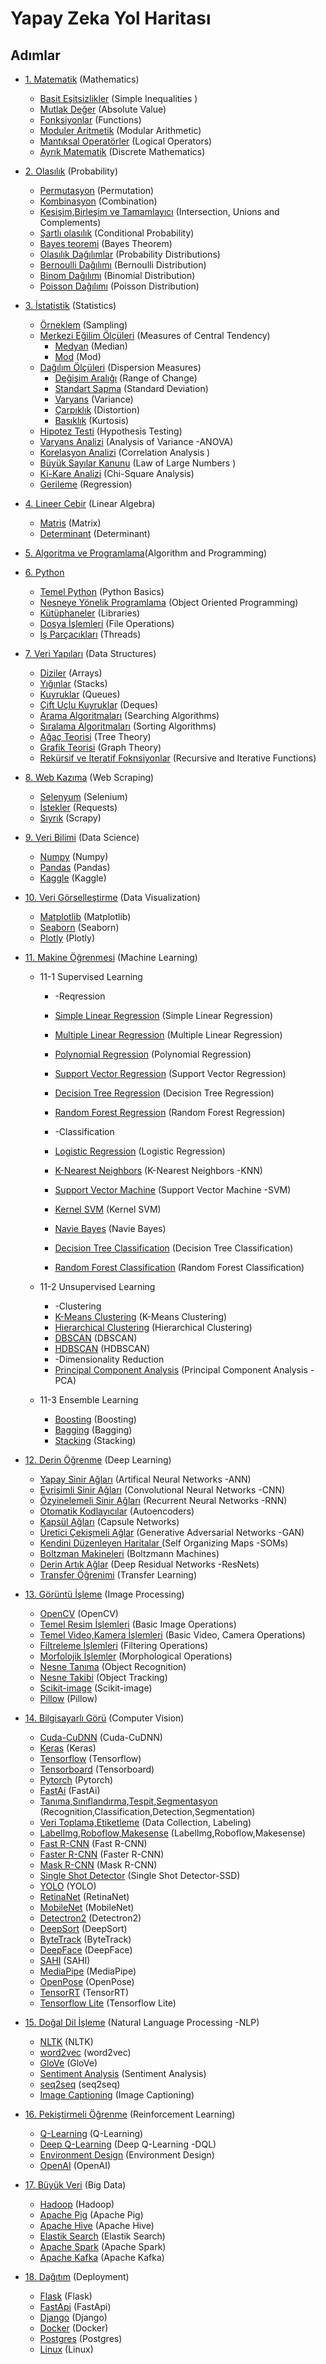 # Yapay Zeka Yol Haritası

## Adımlar

 * [1. Matematik](https://github.com/hsynrtn/yapay-zeka-yol-haritasi/blob/main/matematik.md) (Mathematics)  
     * [Basit Eşitsizlikler](https://github.com/hsynrtn/yapay-zeka-yol-haritasi/blob/main/matematik.md) (Simple Inequalities )
     * [Mutlak Değer](https://github.com/hsynrtn/yapay-zeka-yol-haritasi/blob/main/matematik.md) (Absolute Value)
     * [Fonksiyonlar](https://github.com/hsynrtn/yapay-zeka-yol-haritasi/blob/main/matematik.md) (Functions)
     * [Moduler Aritmetik](https://github.com/hsynrtn/yapay-zeka-yol-haritasi/blob/main/matematik.md) (Modular Arithmetic)
     * [Mantıksal Operatörler](https://github.com/hsynrtn/yapay-zeka-yol-haritasi/blob/main/matematik.md) (Logical Operators)
     * [Ayrık Matematik](https://github.com/hsynrtn/yapay-zeka-yol-haritasi/blob/main/matematik.md) (Discrete Mathematics)
 * [2. Olasılık](https://github.com/hsynrtn/yapay-zeka-yol-haritasi/blob/main/olasılık.md) (Probability)
     * [Permutasyon](https://github.com/hsynrtn/yapay-zeka-yol-haritasi/blob/main/matematik.md) (Permutation)
     * [Kombinasyon](https://github.com/hsynrtn/yapay-zeka-yol-haritasi/blob/main/matematik.md) (Combination)   
     * [Kesişim,Birleşim ve Tamamlayıcı](https://github.com/hsynrtn/yapay-zeka-yol-haritasi/blob/main/matematik.md) (Intersection, Unions and Complements)
     * [Şartlı olasılık](https://github.com/hsynrtn/yapay-zeka-yol-haritasi/blob/main/matematik.md) (Conditional Probability)
     * [Bayes teoremi](https://github.com/hsynrtn/yapay-zeka-yol-haritasi/blob/main/matematik.md) (Bayes Theorem)
     * [Olasılık Dağılımlar](https://github.com/hsynrtn/yapay-zeka-yol-haritasi/blob/main/matematik.md) (Probability Distributions)
     * [Bernoulli Dağılımı](https://github.com/hsynrtn/yapay-zeka-yol-haritasi/blob/main/matematik.md) (Bernoulli Distribution)
     * [Binom Dağılımı](https://github.com/hsynrtn/yapay-zeka-yol-haritasi/blob/main/matematik.md) (Binomial Distribution)
     * [Poisson Dağılımı](https://github.com/hsynrtn/yapay-zeka-yol-haritasi/blob/main/matematik.md) (Poisson Distribution)
 * [3. İstatistik](https://github.com/hsynrtn/yapay-zeka-yol-haritasi/blob/main/istatistik.md) (Statistics)
    * [Örneklem](https://github.com/hsynrtn/yapay-zeka-yol-haritasi/blob/main/istatistik.md) (Sampling)
    * [Merkezi Eğilim Ölçüleri](https://github.com/hsynrtn/yapay-zeka-yol-haritasi/blob/main/istatistik.md) (Measures of Central Tendency)
        * [Medyan](https://github.com/hsynrtn/yapay-zeka-yol-haritasi/blob/main/istatistik.md) (Median)
        * [Mod](https://github.com/hsynrtn/yapay-zeka-yol-haritasi/blob/main/istatistik.md) (Mod)
    * [Dağılım Ölçüleri](https://github.com/hsynrtn/yapay-zeka-yol-haritasi/blob/main/istatistik.md) (Dispersion Measures)
        * [Değişim Aralığı](https://github.com/hsynrtn/yapay-zeka-yol-haritasi/blob/main/istatistik.md) (Range of Change)
        * [Standart Sapma](https://github.com/hsynrtn/yapay-zeka-yol-haritasi/blob/main/istatistik.md) (Standard Deviation)
        * [Varyans](https://github.com/hsynrtn/yapay-zeka-yol-haritasi/blob/main/istatistik.md) (Variance)
        * [Çarpıklık](https://github.com/hsynrtn/yapay-zeka-yol-haritasi/blob/main/istatistik.md) (Distortion)
        * [Basıklık](https://github.com/hsynrtn/yapay-zeka-yol-haritasi/blob/main/istatistik.md) (Kurtosis)        
    * [Hipotez Testi](https://github.com/hsynrtn/yapay-zeka-yol-haritasi/blob/main/istatistik.md) (Hypothesis Testing)
    * [Varyans Analizi](https://github.com/hsynrtn/yapay-zeka-yol-haritasi/blob/main/istatistik.md) (Analysis of Variance -ANOVA)
    * [Korelasyon Analizi](https://github.com/hsynrtn/yapay-zeka-yol-haritasi/blob/main/istatistik.md) (Correlation Analysis )
    * [Büyük Sayılar Kanunu](https://github.com/hsynrtn/yapay-zeka-yol-haritasi/blob/main/istatistik.md) (Law of Large Numbers )   
    * [Ki-Kare Analizi](https://github.com/hsynrtn/yapay-zeka-yol-haritasi/blob/main/istatistik.md) (Chi-Square Analysis)
    * [Gerileme](https://github.com/hsynrtn/yapay-zeka-yol-haritasi/blob/main/istatistik.md) (Regression)
 * [4. Lineer Cebir](https://github.com/hsynrtn/yapay-zeka-yol-haritasi/blob/main/lineer-cebir.md) (Linear Algebra)
    * [Matris](https://github.com/hsynrtn/yapay-zeka-yol-haritasi/blob/main/lineer-cebir.md) (Matrix)
    * [Determinant](https://github.com/hsynrtn/yapay-zeka-yol-haritasi/blob/main/lineer-cebir.md) (Determinant)
 * [5. Algoritma ve Programlama](https://github.com/hsynrtn/yapay-zeka-yol-haritasi/blob/main/algoritma-ve-programlama.md)(Algorithm and Programming)
 * [6. Python](https://github.com/hsynrtn/yapay-zeka-yol-haritasi/blob/main/python.md) 
     * [Temel Python](https://github.com/hsynrtn/yapay-zeka-yol-haritasi/blob/main/python.md) (Python Basics)
     * [Nesneye Yönelik Programlama](https://github.com/hsynrtn/yapay-zeka-yol-haritasi/blob/main/python.md) (Object Oriented Programming)
     * [Kütüphaneler](https://github.com/hsynrtn/yapay-zeka-yol-haritasi/blob/main/python.md) (Libraries)
     * [Dosya İşlemleri](https://github.com/hsynrtn/yapay-zeka-yol-haritasi/blob/main/python.md) (File Operations)
     * [İş Parçacıkları](https://github.com/hsynrtn/yapay-zeka-yol-haritasi/blob/main/python.md) (Threads)
 * [7. Veri Yapıları](https://github.com/hsynrtn/yapay-zeka-yol-haritasi/blob/main/veri-yapıları.md) (Data Structures)
    * [Diziler](https://github.com/hsynrtn/yapay-zeka-yol-haritasi/blob/main/veri-yapıları.md) (Arrays)
    * [Yığınlar](https://github.com/hsynrtn/yapay-zeka-yol-haritasi/blob/main/veri-yapıları.md) (Stacks)
    * [Kuyruklar](https://github.com/hsynrtn/yapay-zeka-yol-haritasi/blob/main/veri-yapıları.md) (Queues)
    * [Çift Uçlu Kuyruklar](https://github.com/hsynrtn/yapay-zeka-yol-haritasi/blob/main/veri-yapıları.md) (Deques)
    * [Arama Algoritmaları](https://github.com/hsynrtn/yapay-zeka-yol-haritasi/blob/main/veri-yapıları.md) (Searching Algorithms)
    * [Sıralama Algoritmaları](https://github.com/hsynrtn/yapay-zeka-yol-haritasi/blob/main/veri-yapıları.md) (Sorting Algorithms)
    * [Ağaç Teorisi](https://github.com/hsynrtn/yapay-zeka-yol-haritasi/blob/main/veri-yapıları.md) (Tree Theory)
    * [Grafik Teorisi](https://github.com/hsynrtn/yapay-zeka-yol-haritasi/blob/main/veri-yapıları.md) (Graph Theory)
    * [Rekürsif ve Iteratif Foknsiyonlar](https://github.com/hsynrtn/yapay-zeka-yol-haritasi/blob/main/veri-yapıları.md) (Recursive and Iterative Functions)
 * [8. Web Kazıma](https://github.com/hsynrtn/yapay-zeka-yol-haritasi/blob/main/web-kazima.md) (Web Scraping)    
    * [Selenyum](https://github.com/hsynrtn/yapay-zeka-yol-haritasi/blob/main/web-kazima.md) (Selenium)
    * [İstekler](https://github.com/hsynrtn/yapay-zeka-yol-haritasi/blob/main/web-kazima.md) (Requests)
    * [Sıyrık](https://github.com/hsynrtn/yapay-zeka-yol-haritasi/blob/main/web-kazima.md) (Scrapy)
 * [9. Veri Bilimi](https://github.com/hsynrtn/yapay-zeka-yol-haritasi/blob/main/veri-bilimi.md) (Data Science)
    * [Numpy](https://github.com/hsynrtn/yapay-zeka-yol-haritasi/blob/main/veri-bilimi.md) (Numpy)
    * [Pandas](https://github.com/hsynrtn/yapay-zeka-yol-haritasi/blob/main/veri-bilimi.md) (Pandas)
    * [Kaggle](https://github.com/hsynrtn/yapay-zeka-yol-haritasi/blob/main/veri-bilimi.md) (Kaggle)    
 * [10. Veri Görselleştirme](https://github.com/hsynrtn/yapay-zeka-yol-haritasi/blob/main/veri-gorsellestirme.md) (Data Visualization)
     * [Matplotlib](https://github.com/hsynrtn/yapay-zeka-yol-haritasi/blob/main/veri-gorsellestirme.md) (Matplotlib)
     * [Seaborn](https://github.com/hsynrtn/yapay-zeka-yol-haritasi/blob/main/veri-gorsellestirme.md) (Seaborn)
     * [Plotly](https://github.com/hsynrtn/yapay-zeka-yol-haritasi/blob/main/veri-gorsellestirme.md) (Plotly)  
 * [11. Makine Öğrenmesi](https://github.com/hsynrtn/yapay-zeka-yol-haritasi/blob/main/makine-ogrenmesi.md) (Machine Learning)

    * 11-1 Supervised Learning
        * -Reqression    
        * [Simple Linear Regression](https://github.com/hsynrtn/yapay-zeka-yol-haritasi/blob/main/makine-ogrenmesi.md) (Simple Linear Regression)
        * [Multiple Linear Regression](https://github.com/hsynrtn/yapay-zeka-yol-haritasi/blob/main/makine-ogrenmesi.md) (Multiple Linear Regression)
        * [Polynomial Regression](https://github.com/hsynrtn/yapay-zeka-yol-haritasi/blob/main/makine-ogrenmesi.md) (Polynomial Regression)
        * [Support Vector Regression](https://github.com/hsynrtn/yapay-zeka-yol-haritasi/blob/main/makine-ogrenmesi.md) (Support Vector Regression)
        * [Decision Tree Regression](https://github.com/hsynrtn/yapay-zeka-yol-haritasi/blob/main/makine-ogrenmesi.md) (Decision Tree Regression)
        * [Random Forest Regression](https://github.com/hsynrtn/yapay-zeka-yol-haritasi/blob/main/makine-ogrenmesi.md) (Random Forest Regression)
    
        * -Classification    
        * [Logistic Regression](https://github.com/hsynrtn/yapay-zeka-yol-haritasi/blob/main/makine-ogrenmesi.md) (Logistic Regression)
        * [K-Nearest Neighbors](https://github.com/hsynrtn/yapay-zeka-yol-haritasi/blob/main/makine-ogrenmesi.md) (K-Nearest Neighbors -KNN)
        * [Support Vector Machine](https://github.com/hsynrtn/yapay-zeka-yol-haritasi/blob/main/makine-ogrenmesi.md) (Support Vector Machine -SVM)
        * [Kernel SVM](https://github.com/hsynrtn/yapay-zeka-yol-haritasi/blob/main/makine-ogrenmesi.md) (Kernel SVM)
        * [Navie Bayes](https://github.com/hsynrtn/yapay-zeka-yol-haritasi/blob/main/makine-ogrenmesi.md) (Navie Bayes)
        * [Decision Tree Classification](https://github.com/hsynrtn/yapay-zeka-yol-haritasi/blob/main/makine-ogrenmesi.md) (Decision Tree Classification)
        * [Random Forest Classification](https://github.com/hsynrtn/yapay-zeka-yol-haritasi/blob/main/makine-ogrenmesi.md) (Random Forest Classification)
    
    * 11-2 Unsupervised Learning
        * -Clustering     
        * [K-Means Clustering](https://github.com/hsynrtn/yapay-zeka-yol-haritasi/blob/main/makine-ogrenmesi.md) (K-Means Clustering)
        * [Hierarchical Clustering](https://github.com/hsynrtn/yapay-zeka-yol-haritasi/blob/main/makine-ogrenmesi.md) (Hierarchical Clustering)
        * [DBSCAN](https://github.com/hsynrtn/yapay-zeka-yol-haritasi/blob/main/makine-ogrenmesi.md) (DBSCAN)
        * [HDBSCAN](https://github.com/hsynrtn/yapay-zeka-yol-haritasi/blob/main/makine-ogrenmesi.md) (HDBSCAN)
        * -Dimensionality Reduction
        * [Principal Component Analysis](https://github.com/hsynrtn/yapay-zeka-yol-haritasi/blob/main/makine-ogrenmesi.md) (Principal Component Analysis -PCA)
    
    * 11-3 Ensemble Learning
    
        * [Boosting](https://github.com/hsynrtn/yapay-zeka-yol-haritasi/blob/main/makine-ogrenmesi.md) (Boosting)
        * [Bagging](https://github.com/hsynrtn/yapay-zeka-yol-haritasi/blob/main/makine-ogrenmesi.md) (Bagging)
        * [Stacking](https://github.com/hsynrtn/yapay-zeka-yol-haritasi/blob/main/makine-ogrenmesi.md) (Stacking)    

 * [12. Derin Öğrenme](https://github.com/hsynrtn/yapay-zeka-yol-haritasi/blob/main/derin-ogrenme.md) (Deep Learning) 
      * [Yapay Sinir Ağları](https://github.com/hsynrtn/yapay-zeka-yol-haritasi/blob/main/derin-ogrenme.md) (Artifical Neural Networks -ANN)
      * [Evrişimli Sinir Ağları](https://github.com/hsynrtn/yapay-zeka-yol-haritasi/blob/main/derin-ogrenme.md) (Convolutional Neural Networks -CNN)
      * [Özyinelemeli Sinir Ağları](https://github.com/hsynrtn/yapay-zeka-yol-haritasi/blob/main/derin-ogrenme.md) (Recurrent Neural Networks -RNN)
      * [Otomatik Kodlayıcılar](https://github.com/hsynrtn/yapay-zeka-yol-haritasi/blob/main/derin-ogrenme.md) (Autoencoders)
      * [Kapsül Ağları](https://github.com/hsynrtn/yapay-zeka-yol-haritasi/blob/main/derin-ogrenme.md) (Capsule Networks)
      * [Üretici Çekişmeli Ağlar](https://github.com/hsynrtn/yapay-zeka-yol-haritasi/blob/main/derin-ogrenme.md) (Generative Adversarial Networks -GAN)    
      * [Kendini Düzenleyen Haritalar ](https://github.com/hsynrtn/yapay-zeka-yol-haritasi/blob/main/derin-ogrenme.md) (Self Organizing Maps -SOMs)
      * [Boltzman Makineleri](https://github.com/hsynrtn/yapay-zeka-yol-haritasi/blob/main/derin-ogrenme.md) (Boltzmann Machines)
      * [Derin Artık Ağlar](https://github.com/hsynrtn/yapay-zeka-yol-haritasi/blob/main/derin-ogrenme.md) (Deep Residual Networks -ResNets)
      * [Transfer Öğrenimi](https://github.com/hsynrtn/yapay-zeka-yol-haritasi/blob/main/derin-ogrenme.md) (Transfer Learning)
      
      
 * [13. Görüntü İşleme](https://github.com/hsynrtn/yapay-zeka-yol-haritasi/blob/main/goruntu-isleme.md) (Image Processing)
    * [OpenCV](https://github.com/hsynrtn/yapay-zeka-yol-haritasi/blob/main/goruntu-isleme.md) (OpenCV)
    * [Temel Resim İşlemleri](https://github.com/hsynrtn/yapay-zeka-yol-haritasi/blob/main/goruntu-isleme.md) (Basic Image Operations)
    * [Temel Video,Kamera İşlemleri](https://github.com/hsynrtn/yapay-zeka-yol-haritasi/blob/main/goruntu-isleme.md) (Basic Video, Camera Operations)
    * [Filtreleme İşlemleri](https://github.com/hsynrtn/yapay-zeka-yol-haritasi/blob/main/goruntu-isleme.md) (Filtering Operations)
    * [Morfolojik İşlemler](https://github.com/hsynrtn/yapay-zeka-yol-haritasi/blob/main/goruntu-isleme.md) (Morphological Operations)
    * [Nesne Tanıma](https://github.com/hsynrtn/yapay-zeka-yol-haritasi/blob/main/goruntu-isleme.md) (Object Recognition)
    * [Nesne Takibi](https://github.com/hsynrtn/yapay-zeka-yol-haritasi/blob/main/goruntu-isleme.md) (Object Tracking)
    * [Scikit-image](https://github.com/hsynrtn/yapay-zeka-yol-haritasi/blob/main/goruntu-isleme.md) (Scikit-image)
    * [Pillow](https://github.com/hsynrtn/yapay-zeka-yol-haritasi/blob/main/goruntu-isleme.md) (Pillow)
 * [14. Bilgisayarlı Görü](https://github.com/hsynrtn/yapay-zeka-yol-haritasi/blob/main/bilgisayarlı-görü.md) (Computer Vision)
      * [Cuda-CuDNN](https://github.com/hsynrtn/yapay-zeka-yol-haritasi/blob/main/bilgisayarlı-görü.md) (Cuda-CuDNN)
      * [Keras](https://github.com/hsynrtn/yapay-zeka-yol-haritasi/blob/main/bilgisayarlı-görü.md) (Keras)
      * [Tensorflow](https://github.com/hsynrtn/yapay-zeka-yol-haritasi/blob/main/bilgisayarlı-görü.md) (Tensorflow)
      * [Tensorboard](https://github.com/hsynrtn/yapay-zeka-yol-haritasi/blob/main/bilgisayarlı-görü.md) (Tensorboard)
      * [Pytorch](https://github.com/hsynrtn/yapay-zeka-yol-haritasi/blob/main/bilgisayarlı-görü.md) (Pytorch)
      * [FastAi](https://github.com/hsynrtn/yapay-zeka-yol-haritasi/blob/main/bilgisayarlı-görü.md) (FastAi)     
      * [Tanıma,Sınıflandırma,Tespit,Segmentasyon](https://github.com/hsynrtn/yapay-zeka-yol-haritasi/blob/main/bilgisayarlı-görü.md) (Recognition,Classification,Detection,Segmentation) 
      * [Veri Toplama,Etiketleme](https://github.com/hsynrtn/yapay-zeka-yol-haritasi/blob/main/bilgisayarlı-görü.md) (Data Collection, Labeling)
      * [LabelImg,Roboflow,Makesense](https://github.com/hsynrtn/yapay-zeka-yol-haritasi/blob/main/bilgisayarlı-görü.md) (LabelImg,Roboflow,Makesense)      
      * [Fast R-CNN](https://github.com/hsynrtn/yapay-zeka-yol-haritasi/blob/main/bilgisayarlı-görü.md) (Fast R-CNN)
      * [Faster R-CNN](https://github.com/hsynrtn/yapay-zeka-yol-haritasi/blob/main/bilgisayarlı-görü.md) (Faster R-CNN)
      * [Mask R-CNN](https://github.com/hsynrtn/yapay-zeka-yol-haritasi/blob/main/bilgisayarlı-görü.md) (Mask R-CNN)
      * [Single Shot Detector](https://github.com/hsynrtn/yapay-zeka-yol-haritasi/blob/main/bilgisayarlı-görü.md) (Single Shot Detector-SSD)
      * [YOLO](https://github.com/hsynrtn/yapay-zeka-yol-haritasi/blob/main/bilgisayarlı-görü.md) (YOLO)
      * [RetinaNet](https://github.com/hsynrtn/yapay-zeka-yol-haritasi/blob/main/bilgisayarlı-görü.md) (RetinaNet)
      * [MobileNet](https://github.com/hsynrtn/yapay-zeka-yol-haritasi/blob/main/bilgisayarlı-görü.md) (MobileNet)
      * [Detectron2](https://github.com/hsynrtn/yapay-zeka-yol-haritasi/blob/main/bilgisayarlı-görü.md) (Detectron2)
      * [DeepSort](https://github.com/hsynrtn/yapay-zeka-yol-haritasi/blob/main/bilgisayarlı-görü.md) (DeepSort)
      * [ByteTrack](https://github.com/hsynrtn/yapay-zeka-yol-haritasi/blob/main/bilgisayarlı-görü.md) (ByteTrack)
      * [DeepFace](https://github.com/hsynrtn/yapay-zeka-yol-haritasi/blob/main/bilgisayarlı-görü.md) (DeepFace)
      * [SAHI](https://github.com/hsynrtn/yapay-zeka-yol-haritasi/blob/main/bilgisayarlı-görü.md) (SAHI)
      * [MediaPipe](https://github.com/hsynrtn/yapay-zeka-yol-haritasi/blob/main/bilgisayarlı-görü.md) (MediaPipe)
      * [OpenPose](https://github.com/hsynrtn/yapay-zeka-yol-haritasi/blob/main/bilgisayarlı-görü.md) (OpenPose)
      * [TensorRT](https://github.com/hsynrtn/yapay-zeka-yol-haritasi/blob/main/bilgisayarlı-görü.md) (TensorRT)
      * [Tensorflow Lite](https://github.com/hsynrtn/yapay-zeka-yol-haritasi/blob/main/bilgisayarlı-görü.md) (Tensorflow Lite)
        
 * [15. Doğal Dil İşleme](https://github.com/hsynrtn/yapay-zeka-yol-haritasi/blob/main/dogal-dil-isleme.md) (Natural Language Processing -NLP)
 
     * [NLTK](https://github.com/hsynrtn/yapay-zeka-yol-haritasi/blob/main/dogal-dil-isleme.md) (NLTK)
     * [word2vec](https://github.com/hsynrtn/yapay-zeka-yol-haritasi/blob/main/dogal-dil-isleme.md) (word2vec)
     * [GloVe](https://github.com/hsynrtn/yapay-zeka-yol-haritasi/blob/main/dogal-dil-isleme.md) (GloVe)
     * [Sentiment Analysis](https://github.com/hsynrtn/yapay-zeka-yol-haritasi/blob/main/dogal-dil-isleme.md) (Sentiment Analysis)
     * [seq2seq](https://github.com/hsynrtn/yapay-zeka-yol-haritasi/blob/main/dogal-dil-isleme.md) (seq2seq)
     * [Image Captioning](https://github.com/hsynrtn/yapay-zeka-yol-haritasi/blob/main/dogal-dil-isleme.md) (Image Captioning)
 * [16. Pekiştirmeli Öğrenme](https://github.com/hsynrtn/yapay-zeka-yol-haritasi/blob/main/pekistirmeli-ogrenme.md) (Reinforcement Learning)
   * [Q-Learning](https://github.com/hsynrtn/yapay-zeka-yol-haritasi/blob/main/pekistirmeli-ogrenme.md) (Q-Learning) 
   * [Deep Q-Learning](https://github.com/hsynrtn/yapay-zeka-yol-haritasi/blob/main/pekistirmeli-ogrenme.md) (Deep Q-Learning -DQL)  
   * [Environment Design](https://github.com/hsynrtn/yapay-zeka-yol-haritasi/blob/main/pekistirmeli-ogrenme.md) (Environment Design)  
   * [OpenAI](https://github.com/hsynrtn/yapay-zeka-yol-haritasi/blob/main/pekistirmeli-ogrenme.md) (OpenAI) 
 
  
 * [17. Büyük Veri](https://github.com/hsynrtn/yapay-zeka-yol-haritasi/blob/main/buyuk-veri.md) (Big Data)
    * [Hadoop](https://github.com/hsynrtn/yapay-zeka-yol-haritasi/blob/main/buyuk-veri.md) (Hadoop)
    * [Apache Pig](https://github.com/hsynrtn/yapay-zeka-yol-haritasi/blob/main/buyuk-veri.md) (Apache Pig)
    * [Apache Hive](https://github.com/hsynrtn/yapay-zeka-yol-haritasi/blob/main/buyuk-veri.md) (Apache Hive)
    * [Elastik Search](https://github.com/hsynrtn/yapay-zeka-yol-haritasi/blob/main/buyuk-veri.md) (Elastik Search)
    * [Apache Spark](https://github.com/hsynrtn/yapay-zeka-yol-haritasi/blob/main/buyuk-veri.md) (Apache Spark)
    * [Apache Kafka](https://github.com/hsynrtn/yapay-zeka-yol-haritasi/blob/main/buyuk-veri.md) (Apache Kafka)
     
 * [18. Dağıtım](https://github.com/hsynrtn/yapay-zeka-yol-haritasi/blob/main/dagıtım.md) (Deployment)
    * [Flask](https://github.com/hsynrtn/yapay-zeka-yol-haritasi/blob/main/dagıtım.md) (Flask)
    * [FastApi](https://github.com/hsynrtn/yapay-zeka-yol-haritasi/blob/main/dagıtım.md) (FastApi)
    * [Django](https://github.com/hsynrtn/yapay-zeka-yol-haritasi/blob/main/dagıtım.md) (Django) 
    * [Docker](https://github.com/hsynrtn/yapay-zeka-yol-haritasi/blob/main/dagıtım.md) (Docker)   
    * [Postgres](https://github.com/hsynrtn/yapay-zeka-yol-haritasi/blob/main/dagıtım.md) (Postgres) 
    * [Linux](https://github.com/hsynrtn/yapay-zeka-yol-haritasi/blob/main/dagıtım.md) (Linux) 
    
